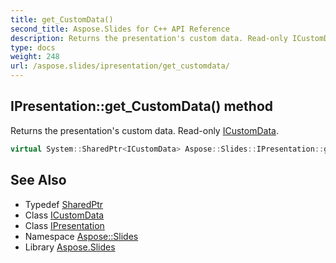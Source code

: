 ```yaml
---
title: get_CustomData()
second_title: Aspose.Slides for C++ API Reference
description: Returns the presentation's custom data. Read-only ICustomData.
type: docs
weight: 248
url: /aspose.slides/ipresentation/get_customdata/
---
```

## IPresentation::get_CustomData() method


Returns the presentation's custom data. Read-only [ICustomData](../../icustomdata/).

```cpp
virtual System::SharedPtr<ICustomData> Aspose::Slides::IPresentation::get_CustomData()=0
```

## See Also

* Typedef [SharedPtr](../../../system/sharedptr/)
* Class [ICustomData](../../icustomdata/)
* Class [IPresentation](../)
* Namespace [Aspose::Slides](../../)
* Library [Aspose.Slides](../../../)